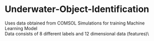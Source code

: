 # Underwater-Object-Identification
Uses data obtained from COMSOL Simulations for training Machine Learning Model\
Data consists of 8 different labels and 12 dimensional data (features)\
